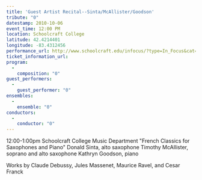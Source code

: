 ```yaml
---
title: 'Guest Artist Recital--Sinta/McAllister/Goodson'
tribute: "0"
datestamp: 2010-10-06
event_time: 12:00 PM
location: Schoolcraft College
latitude: 42.4214401
longitude: -83.4312456
performance_url: http://www.schoolcraft.edu/infocus/?type=In_Focus&cat=Event&id=924
ticket_information_url: 
program: 
  -
    composition: "0"
guest_performers: 
  -
    guest_performer: "0"
ensembles: 
  -
    ensemble: "0"
conductors: 
  -
    conductor: "0"
---
```

12:00-1:00pm
Schoolcraft College Music Department
"French Classics for Saxophones and Piano"
Donald Sinta, alto saxophone
Timothy McAllister, soprano and alto saxophone
Kathryn Goodson, piano

Works by Claude Debussy, Jules Massenet, Maurice Ravel, and Cesar Franck